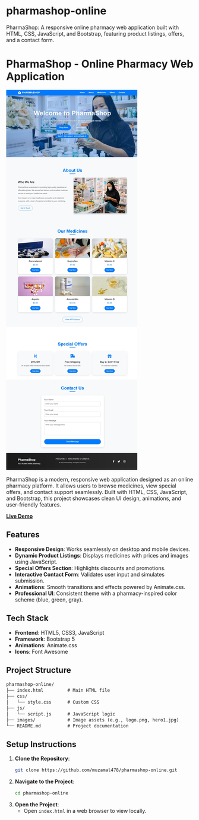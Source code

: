 # pharmashop-online
PharmaShop: A responsive online pharmacy web application built with HTML, CSS, JavaScript, and Bootstrap, featuring product listings, offers, and a contact form.

# PharmaShop - Online Pharmacy Web Application

![PharmaShop Preview](images/preview.jpeg) <!-- Replace with a screenshot -->

PharmaShop is a modern, responsive web application designed as an online pharmacy platform. It allows users to browse medicines, view special offers, and contact support seamlessly. Built with HTML, CSS, JavaScript, and Bootstrap, this project showcases clean UI design, animations, and user-friendly features.

**[Live Demo](https://muzamal478.github.io/pharmashop-online/)**

## Features
- **Responsive Design**: Works seamlessly on desktop and mobile devices.
- **Dynamic Product Listings**: Displays medicines with prices and images using JavaScript.
- **Special Offers Section**: Highlights discounts and promotions.
- **Interactive Contact Form**: Validates user input and simulates submission.
- **Animations**: Smooth transitions and effects powered by Animate.css.
- **Professional UI**: Consistent theme with a pharmacy-inspired color scheme (blue, green, gray).

## Tech Stack
- **Frontend**: HTML5, CSS3, JavaScript
- **Framework**: Bootstrap 5
- **Animations**: Animate.css
- **Icons**: Font Awesome

## Project Structure
```
pharmashop-online/
├── index.html         # Main HTML file
├── css/
│   └── style.css      # Custom CSS
├── js/
│   └── script.js      # JavaScript logic
├── images/            # Image assets (e.g., logo.png, hero1.jpg)
└── README.md          # Project documentation
```

## Setup Instructions
1. **Clone the Repository**:
   ```bash
   git clone https://github.com/muzamal478/pharmashop-online.git
   ```
2. **Navigate to the Project**:
   ```bash
   cd pharmashop-online
   ```
3. **Open the Project**:
   - Open `index.html` in a web browser to view locally.
